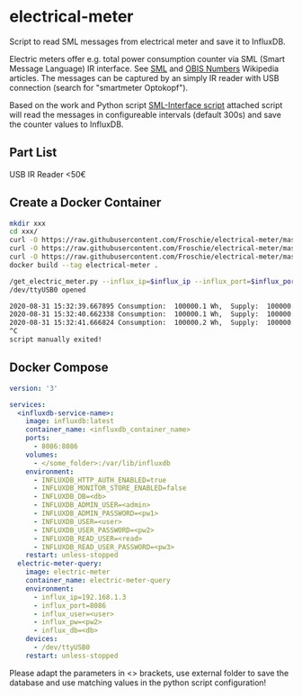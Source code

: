# electrical-meter
Script to read SML messages from electrical meter and save it to InfluxDB.

Electric meters offer e.g. total power consumption counter via SML (Smart Message Language) IR interface. See [SML](https://de.wikipedia.org/wiki/Smart_Message_Language) and [OBIS Numbers](https://de.wikipedia.org/wiki/OBIS-Kennzahlen) Wikipedia articles. The messages can be captured by an simply IR reader with USB connection (search for "smartmeter Optokopf").

Based on the work and Python script [SML-Interface script](http://www.stefan-weigert.de/php_loader/sml.php) attached script will read the messages in configureable intervals (default 300s) and save the counter values to InfluxDB.


## Part List
USB IR Reader <50€


## Create a Docker Container

```bash
mkdir xxx
cd xxx/
curl -O https://raw.githubusercontent.com/Froschie/electrical-meter/master/Dockerfile
curl -O https://raw.githubusercontent.com/Froschie/electrical-meter/master/xxx.sh
curl -O https://raw.githubusercontent.com/Froschie/electrical-meter/master/xxx.py
docker build --tag electrical-meter .
```


```bash
/get_electric_meter.py --influx_ip=$influx_ip --influx_port=$influx_port --influx_user=$influx_user --influx_pw=$influx_pw --influx_db=$influx_db --device=$device --write=0
/dev/ttyUSB0 opened

2020-08-31 15:32:39.667895 Consumption:  100000.1 Wh,  Supply:  100000.7 Wh,  Actual Power:  -800 W
2020-08-31 15:32:40.662338 Consumption:  100000.1 Wh,  Supply:  100000.9 Wh,  Actual Power:  -800 W
2020-08-31 15:32:41.666824 Consumption:  100000.2 Wh,  Supply:  100000.9 Wh,  Actual Power:  125 W
^C
script manually exited!
```


## Docker Compose
```yaml
version: '3'

services:
  <influxdb-service-name>:
    image: influxdb:latest
    container_name: <influxdb_container_name>
    ports:
      - 8086:8086
    volumes:
      - </some_folder>:/var/lib/influxdb
    environment:
      - INFLUXDB_HTTP_AUTH_ENABLED=true
      - INFLUXDB_MONITOR_STORE_ENABLED=false
      - INFLUXDB_DB=<db>
      - INFLUXDB_ADMIN_USER=<admin>
      - INFLUXDB_ADMIN_PASSWORD=<pw1>
      - INFLUXDB_USER=<user>
      - INFLUXDB_USER_PASSWORD=<pw2>
      - INFLUXDB_READ_USER=<read>
      - INFLUXDB_READ_USER_PASSWORD=<pw3>
    restart: unless-stopped
  electric-meter-query:
    image: electric-meter
    container_name: electric-meter-query
    environment:
      - influx_ip=192.168.1.3
      - influx_port=8086
      - influx_user=<user>
      - influx_pw=<pw2>
      - influx_db=<db>
    devices:
      - /dev/ttyUSB0
    restart: unless-stopped
```
Please adapt the parameters in <> brackets, use external folder to save the database and use matching values in the python script configuration!
